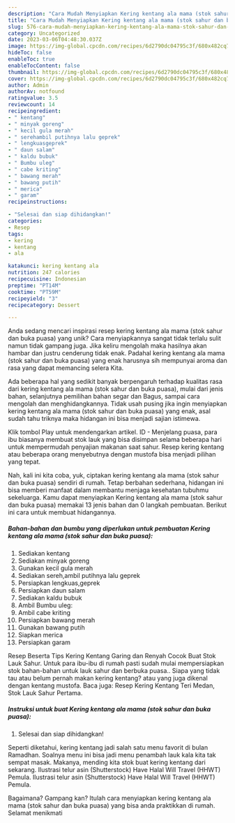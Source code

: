 ```yaml
---
description: "Cara Mudah Menyiapkan Kering kentang ala mama (stok sahur dan buka puasa) yang Lezat Sekali"
title: "Cara Mudah Menyiapkan Kering kentang ala mama (stok sahur dan buka puasa) yang Lezat Sekali"
slug: 576-cara-mudah-menyiapkan-kering-kentang-ala-mama-stok-sahur-dan-buka-puasa-yang-lezat-sekali
category: Uncategorized
date: 2023-03-06T04:48:30.037Z
image: https://img-global.cpcdn.com/recipes/6d2790dc04795c3f/680x482cq70/kering-kentang-ala-mama-stok-sahur-dan-buka-puasa-foto-resep-utama.jpg
hideToc: false
enableToc: true
enableTocContent: false
thumbnail: https://img-global.cpcdn.com/recipes/6d2790dc04795c3f/680x482cq70/kering-kentang-ala-mama-stok-sahur-dan-buka-puasa-foto-resep-utama.jpg
cover: https://img-global.cpcdn.com/recipes/6d2790dc04795c3f/680x482cq70/kering-kentang-ala-mama-stok-sahur-dan-buka-puasa-foto-resep-utama.jpg
author: Admin
authorAv: notfound
ratingvalue: 3.5
reviewcount: 14
recipeingredient:
- " kentang"
- " minyak goreng"
- " kecil gula merah"
- " serehambil putihnya lalu geprek"
- " lengkuasgeprek"
- " daun salam"
- " kaldu bubuk"
- " Bumbu uleg"
- " cabe kriting"
- " bawang merah"
- " bawang putih"
- " merica"
- " garam"
recipeinstructions:

- "Selesai dan siap dihidangkan!"
categories:
- Resep
tags:
- kering
- kentang
- ala

katakunci: kering kentang ala 
nutrition: 247 calories
recipecuisine: Indonesian
preptime: "PT14M"
cooktime: "PT59M"
recipeyield: "3"
recipecategory: Dessert

---
```





Anda sedang mencari inspirasi resep kering kentang ala mama (stok sahur dan buka puasa) yang unik? Cara menyiapkannya sangat tidak terlalu sulit namun tidak gampang juga. Jika keliru mengolah maka hasilnya akan hambar dan justru cenderung tidak enak. Padahal kering kentang ala mama (stok sahur dan buka puasa) yang enak harusnya sih mempunyai aroma dan rasa yang dapat memancing selera Kita.





Ada beberapa hal yang sedikit banyak berpengaruh terhadap kualitas rasa dari kering kentang ala mama (stok sahur dan buka puasa), mulai dari jenis bahan, selanjutnya pemilihan bahan segar dan Bagus, sampai cara mengolah dan menghidangkannya. Tidak usah pusing jika ingin menyiapkan kering kentang ala mama (stok sahur dan buka puasa) yang enak,      asal sudah tahu triknya maka hidangan ini bisa menjadi sajian istimewa.














Klik tombol Play untuk mendengarkan artikel. ID - Menjelang puasa, para ibu biasanya membuat stok lauk yang bisa disimpan selama beberapa hari untuk mempermudah penyajian makanan saat sahur. Resep kering kentang atau beberapa orang menyebutnya dengan mustofa bisa menjadi pilihan yang tepat.






Nah, kali ini kita coba, yuk, ciptakan kering kentang ala mama (stok sahur dan buka puasa) sendiri di rumah. Tetap berbahan sederhana, hidangan ini bisa memberi manfaat dalam membantu menjaga kesehatan tubuhmu sekeluarga. Kamu dapat menyiapkan Kering kentang ala mama (stok sahur dan buka puasa) memakai 13 jenis bahan dan 0 langkah pembuatan. Berikut ini cara untuk membuat hidangannya.

<!--inarticleads1-->

##### Bahan-bahan dan bumbu yang diperlukan untuk pembuatan Kering kentang ala mama (stok sahur dan buka puasa):

1. Sediakan  kentang
1. Sediakan  minyak goreng
1. Gunakan  kecil gula merah
1. Sediakan  sereh,ambil putihnya lalu geprek
1. Persiapkan  lengkuas,geprek
1. Persiapkan  daun salam
1. Sediakan  kaldu bubuk
1. Ambil  Bumbu uleg:
1. Ambil  cabe kriting
1. Persiapkan  bawang merah
1. Gunakan  bawang putih
1. Siapkan  merica
1. Persiapkan  garam


Resep Beserta Tips Kering Kentang Garing dan Renyah Cocok Buat Stok Lauk Sahur. Untuk para ibu-ibu di rumah pasti sudah mulai mempersiapkan stok bahan-bahan untuk lauk sahur dan berbuka puasa.. Siapa yang tidak tau atau belum pernah makan kering kentang? atau yang juga dikenal dengan kentang mustofa. Baca juga: Resep Kering Kentang Teri Medan, Stok Lauk Sahur Pertama. 

<!--inarticleads2-->

##### Instruksi untuk buat Kering kentang ala mama (stok sahur dan buka puasa):


1. Selesai dan siap dihidangkan!

Seperti diketahui, kering kentang jadi salah satu menu favorit di bulan Ramadhan. Soalnya menu ini bisa jadi menu penambah lauk kala kita tak sempat masak. Makanya, mending kita stok buat kering kentang dari sekarang. Ilustrasi telur asin (Shutterstock) Have Halal Will Travel (HHWT) Pemula. Ilustrasi telur asin (Shutterstock) Have Halal Will Travel (HHWT) Pemula. 

Bagaimana? Gampang kan? Itulah cara menyiapkan kering kentang ala mama (stok sahur dan buka puasa) yang bisa anda praktikkan di rumah. Selamat menikmati

